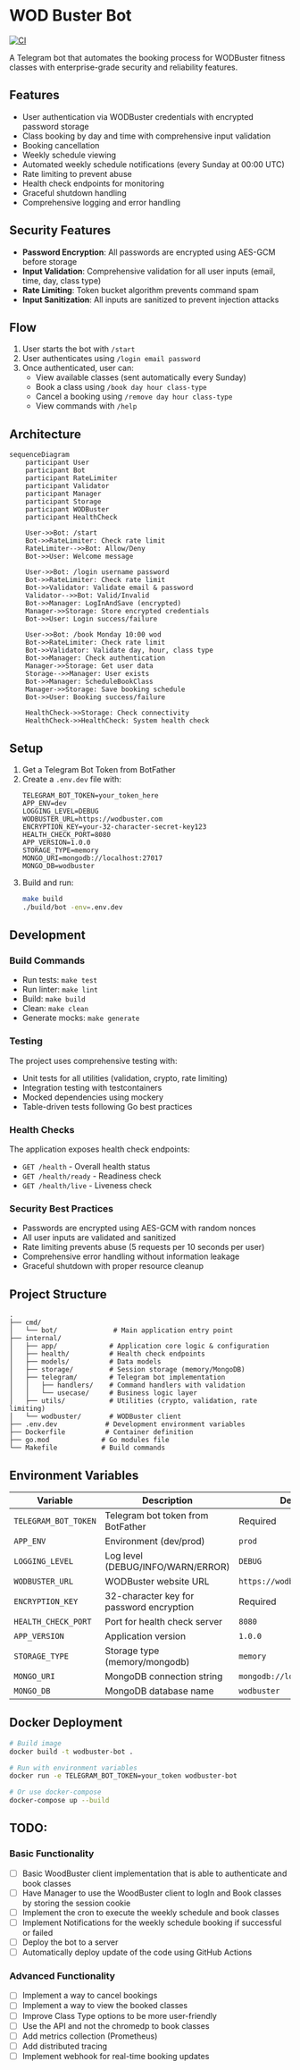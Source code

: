 # WOD Buster Bot

[![CI](https://github.com/MihaiLupoiu/wodbuster-bot/actions/workflows/ci.yaml/badge.svg)](https://github.com/MihaiLupoiu/wodbuster-bot/actions/workflows/ci.yaml)

A Telegram bot that automates the booking process for WODBuster fitness classes with enterprise-grade security and reliability features.

## Features

- User authentication via WODBuster credentials with encrypted password storage
- Class booking by day and time with comprehensive input validation
- Booking cancellation
- Weekly schedule viewing
- Automated weekly schedule notifications (every Sunday at 00:00 UTC)
- Rate limiting to prevent abuse
- Health check endpoints for monitoring
- Graceful shutdown handling
- Comprehensive logging and error handling

## Security Features

- **Password Encryption**: All passwords are encrypted using AES-GCM before storage
- **Input Validation**: Comprehensive validation for all user inputs (email, time, day, class type)
- **Rate Limiting**: Token bucket algorithm prevents command spam
- **Input Sanitization**: All inputs are sanitized to prevent injection attacks

## Flow

1. User starts the bot with `/start`
2. User authenticates using `/login email password`
3. Once authenticated, user can:
   - View available classes (sent automatically every Sunday)
   - Book a class using `/book day hour class-type`
   - Cancel a booking using `/remove day hour class-type`
   - View commands with `/help`

## Architecture

```mermaid
sequenceDiagram
    participant User
    participant Bot
    participant RateLimiter
    participant Validator
    participant Manager
    participant Storage
    participant WODBuster
    participant HealthCheck

    User->>Bot: /start
    Bot->>RateLimiter: Check rate limit
    RateLimiter-->>Bot: Allow/Deny
    Bot->>User: Welcome message

    User->>Bot: /login username password
    Bot->>RateLimiter: Check rate limit
    Bot->>Validator: Validate email & password
    Validator-->>Bot: Valid/Invalid
    Bot->>Manager: LogInAndSave (encrypted)
    Manager->>Storage: Store encrypted credentials
    Bot->>User: Login success/failure

    User->>Bot: /book Monday 10:00 wod
    Bot->>RateLimiter: Check rate limit
    Bot->>Validator: Validate day, hour, class type
    Bot->>Manager: Check authentication
    Manager->>Storage: Get user data
    Storage-->>Manager: User exists
    Bot->>Manager: ScheduleBookClass
    Manager->>Storage: Save booking schedule
    Bot->>User: Booking success/failure

    HealthCheck->>Storage: Check connectivity
    HealthCheck->>HealthCheck: System health check
```

## Setup

1. Get a Telegram Bot Token from BotFather
2. Create a `.env.dev` file with:
   ```env
   TELEGRAM_BOT_TOKEN=your_token_here
   APP_ENV=dev
   LOGGING_LEVEL=DEBUG
   WODBUSTER_URL=https://wodbuster.com
   ENCRYPTION_KEY=your-32-character-secret-key123
   HEALTH_CHECK_PORT=8080
   APP_VERSION=1.0.0
   STORAGE_TYPE=memory
   MONGO_URI=mongodb://localhost:27017
   MONGO_DB=wodbuster
   ```
3. Build and run:
   ```bash
   make build
   ./build/bot -env=.env.dev
   ```

## Development

### Build Commands
- Run tests: `make test`
- Run linter: `make lint`
- Build: `make build`
- Clean: `make clean`
- Generate mocks: `make generate`

### Testing
The project uses comprehensive testing with:
- Unit tests for all utilities (validation, crypto, rate limiting)
- Integration testing with testcontainers
- Mocked dependencies using mockery
- Table-driven tests following Go best practices

### Health Checks
The application exposes health check endpoints:
- `GET /health` - Overall health status
- `GET /health/ready` - Readiness check
- `GET /health/live` - Liveness check

### Security Best Practices
- Passwords are encrypted using AES-GCM with random nonces
- All user inputs are validated and sanitized
- Rate limiting prevents abuse (5 requests per 10 seconds per user)
- Comprehensive error handling without information leakage
- Graceful shutdown with proper resource cleanup

## Project Structure

```
.
├── cmd/
│   └── bot/              # Main application entry point
├── internal/
│   ├── app/             # Application core logic & configuration
│   ├── health/          # Health check endpoints
│   ├── models/          # Data models
│   ├── storage/         # Session storage (memory/MongoDB)
│   ├── telegram/        # Telegram bot implementation
│   │   ├── handlers/    # Command handlers with validation
│   │   └── usecase/     # Business logic layer
│   ├── utils/           # Utilities (crypto, validation, rate limiting)
│   └── wodbuster/       # WODBuster client
├── .env.dev            # Development environment variables
├── Dockerfile          # Container definition
├── go.mod             # Go modules file
└── Makefile           # Build commands
```

## Environment Variables

| Variable | Description | Default |
|----------|-------------|---------|
| `TELEGRAM_BOT_TOKEN` | Telegram bot token from BotFather | Required |
| `APP_ENV` | Environment (dev/prod) | `prod` |
| `LOGGING_LEVEL` | Log level (DEBUG/INFO/WARN/ERROR) | `DEBUG` |
| `WODBUSTER_URL` | WODBuster website URL | `https://wodbuster.com` |
| `ENCRYPTION_KEY` | 32-character key for password encryption | Required |
| `HEALTH_CHECK_PORT` | Port for health check server | `8080` |
| `APP_VERSION` | Application version | `1.0.0` |
| `STORAGE_TYPE` | Storage type (memory/mongodb) | `memory` |
| `MONGO_URI` | MongoDB connection string | `mongodb://localhost:27017` |
| `MONGO_DB` | MongoDB database name | `wodbuster` |

## Docker Deployment

```bash
# Build image
docker build -t wodbuster-bot .

# Run with environment variables
docker run -e TELEGRAM_BOT_TOKEN=your_token wodbuster-bot

# Or use docker-compose
docker-compose up --build
```

## TODO:

### Basic Functionality
- [ ] Basic WoodBuster client implementation that is able to authenticate and book classes
- [ ] Have Manager to use the WoodBuster client to logIn and Book classes by storing the session cookie
- [ ] Implement the cron to execute the weekly schedule and book classes
- [ ] Implement Notifications for the weekly schedule booking if successful or failed
- [ ] Deploy the bot to a server
- [ ] Automatically deploy update of the code using GitHub Actions
  
### Advanced Functionality
- [ ] Implement a way to cancel bookings
- [ ] Implement a way to view the booked classes
- [ ] Improve Class Type options to be more user-friendly
- [ ] Use the API and not the chromedp to book classes
- [ ] Add metrics collection (Prometheus)
- [ ] Add distributed tracing
- [ ] Implement webhook for real-time booking updates